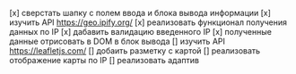 [x] сверстать шапку с полем ввода и блока вывода информации
[x] изучить API https://geo.ipify.org/
[x] реализовать функционал получения данных по IP
[x] дабавить валидацию введенного IP
[x] полученные данные отрисовать в DOM в блок вывода
[] изучить API https://leafletjs.com/ 
[] добаить разметку с картой
[] реализовать отображение карты по IP
[] реализовать адаптив